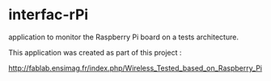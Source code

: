 interfac-rPi
============

application to monitor the Raspberry Pi board on a tests architecture.

This application was created as part of this project :

http://fablab.ensimag.fr/index.php/Wireless_Tested_based_on_Raspberry_Pi

